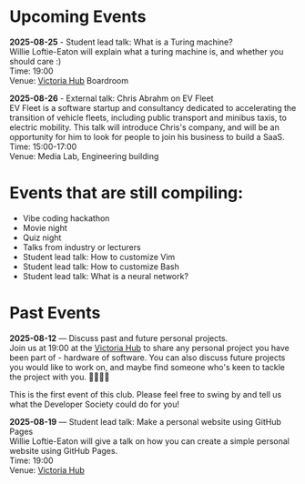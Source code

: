 # Upcoming Events

**2025-08-25** - Student lead talk: What is a Turing machine?  
Willie Loftie-Eaton will explain what a turing machine is, and whether you
should care :)  
Time: 19:00  
Venue: [Victoria Hub](https://maps.app.goo.gl/BH77VmJLkfFG1Bjo9) Boardroom  

**2025-08-26** - External talk: Chris Abrahm on EV Fleet  
EV Fleet is a software startup and consultancy dedicated to accelerating the
transition of vehicle fleets, including public transport and minibus taxis, to
electric mobility. This talk will introduce Chris's company, and will be an
opportunity for him to look for people to join his business to build a SaaS.  
Time: 15:00-17:00  
Venue: Media Lab, Engineering building  

# Events that are still compiling:

- Vibe coding hackathon
- Movie night
- Quiz night
- Talks from industry or lecturers
- Student lead talk: How to customize Vim
- Student lead talk: How to customize Bash
- Student lead talk: What is a neural network?

# Past Events
**2025-08-12** — Discuss past and future personal projects.  
Join us at 19:00 at the [Victoria Hub](https://maps.app.goo.gl/BH77VmJLkfFG1Bjo9)
to share any personal project you have been part of - hardware of software. You
can also discuss future projects you would like to work on, and maybe find
someone who's keen to tackle the project with you. 👩‍💻🧑‍💻

This is the first event of this club. Please feel free to swing by and tell us
what the Developer Society could do for you!  

**2025-08-19** — Student lead talk: Make a personal website using GitHub Pages  
Willie Loftie-Eaton will give a talk on how you can create a simple personal
website using GitHub Pages.  
Time: 19:00  
Venue: [Victoria Hub](https://maps.app.goo.gl/BH77VmJLkfFG1Bjo9)  
